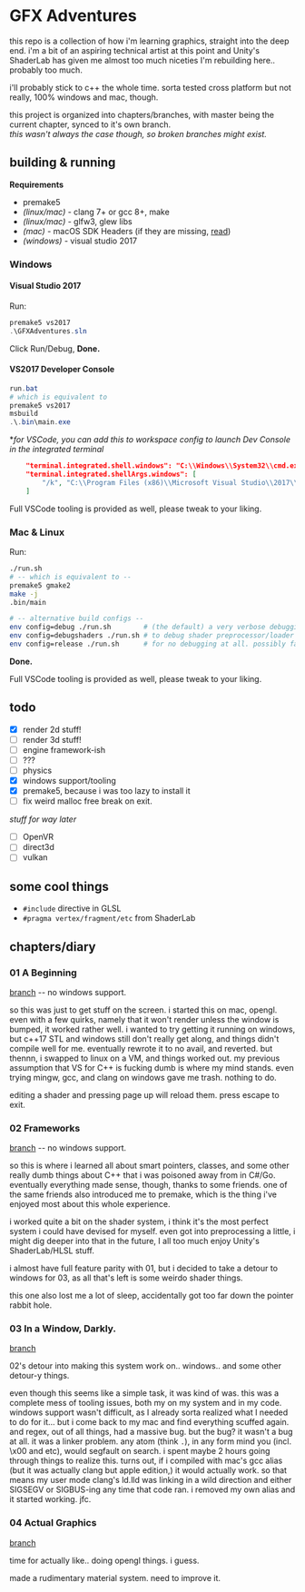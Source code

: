 # GFX Adventures

this repo is a collection of how i'm learning graphics, straight into the deep end. i'm a bit of an aspiring technical artist at this point and Unity's ShaderLab has given me almost too much niceties I'm rebuilding here.. probably too much.

i'll probably stick to c++ the whole time. sorta tested cross platform but not really, 100% windows and mac, though.

this project is organized into chapters/branches, with master being the current chapter, synced to it's own branch.  
*this wasn't always the case though, so broken branches might exist.*

## building & running

**Requirements**
- premake5
- *(linux/mac)* - clang 7+ or gcc 8+, make
- *(linux/mac)* - glfw3, glew libs
- *(mac)* - macOS SDK Headers (if they are missing, [read](https://donatstudios.com/MojaveMissingHeaderFiles))
- *(windows)* - visual studio 2017

### Windows 

#### Visual Studio 2017

Run:
```ps1
premake5 vs2017
.\GFXAdventures.sln
```
Click Run/Debug, **Done.**

#### VS2017 Developer Console

```ps1
run.bat
# which is equivalent to
premake5 vs2017
msbuild
.\.bin\main.exe
```

\**for VSCode, you can add this to workspace config to launch Dev Console in the integrated terminal*
```json
    "terminal.integrated.shell.windows": "C:\\Windows\\System32\\cmd.exe",
    "terminal.integrated.shellArgs.windows": [
        "/k", "C:\\Program Files (x86)\\Microsoft Visual Studio\\2017\\Community\\Common7\\Tools\\VsDevCmd.bat"
    ]
```

Full VSCode tooling is provided as well, please tweak to your liking.

### Mac & Linux 
Run:
```bash
./run.sh
# -- which is equivalent to --
premake5 gmake2
make -j
.bin/main

# -- alternative build configs --
env config=debug ./run.sh        # (the default) a very verbose debugging mode w/ symbols.
env config=debugshaders ./run.sh # to debug shader preprocessor/loader internals as well
env config=release ./run.sh      # for no debugging at all. possibly faster.
```
**Done.**

Full VSCode tooling is provided as well, please tweak to your liking.


## todo

- [x] render 2d stuff!
- [ ] render 3d stuff!
- [ ] engine framework-ish
- [ ] ???
- [ ] physics
- [x] windows support/tooling
- [x] premake5, because i was too lazy to install it
- [ ] fix weird malloc free break on exit.

*stuff for way later*

- [ ] OpenVR
- [ ] direct3d
- [ ] vulkan

## some cool things

- `#include` directive in GLSL
- `#pragma vertex/fragment/etc` from ShaderLab

## chapters/diary

### 01 A Beginning

[branch][01] -- no windows support.

so this was just to get stuff on the screen. i started this on mac, opengl. even with a few quirks, namely that it won't render unless the window is bumped, it worked rather well. i wanted to try getting it running on windows, but c++17 STL and windows still don't really get along, and things didn't compile well for me. eventually rewrote it to no avail, and reverted. but thennn, i swapped to linux on a VM, and things worked out. my previous assumption that VS for C++ is fucking dumb is where my mind stands. even trying mingw, gcc, and clang on windows gave me trash. nothing to do.

editing a shader and pressing page up will reload them. press escape to exit.

### 02 Frameworks

[branch][02] -- no windows support.

so this is where i learned all about smart pointers, classes, and some other really dumb things about C++ that i was poisoned away from in C#/Go. eventually everything made sense, though, thanks to some friends. one of the same friends also introduced me to premake, which is the thing i've enjoyed most about this whole experience. 

i worked quite a bit on the shader system, i think it's the most perfect system i could have devised for myself. even got into preprocessing a little, i might dig deeper into that in the future, I all too much enjoy Unity's ShaderLab/HLSL stuff.

i almost have full feature parity with 01, but i decided to take a detour to windows for 03, as all that's left is some weirdo shader things.

this one also lost me a lot of sleep, accidentally got too far down the pointer rabbit hole.

### 03 In a Window, Darkly.

[branch][03]

02's detour into making this system work on.. windows.. and some other detour-y things.

even though this seems like a simple task, it was kind of was. this was a complete mess of tooling issues, both my on my system and in my code. windows support wasn't difficult, as I already sorta realized what I needed to do for it... but i come back to my mac and find everything scuffed again. and regex, out of all things, had a massive bug. but the bug? it wasn't a bug at all. it was a linker problem. any atom (think `.`), in any form mind you (incl. \x00 and etc), would segfault on search. i spent maybe 2 hours going through things to realize this. turns out, if i compiled with mac's gcc alias (but it was actually clang but apple edition,) it would actually work. so that means my user mode clang's ld.lld was linking in a wild direction and either SIGSEGV or SIGBUS-ing any time that code ran. i removed my own alias and it started working. jfc.

### 04 Actual Graphics

[branch][04]

time for actually like.. doing opengl things. i guess.

made a rudimentary material system. need to improve it.

[01]: https://github.com/kayteh/gfx-adventures/tree/01-a-beginning
[02]: https://github.com/kayteh/gfx-adventures/tree/02-frameworks
[03]: https://github.com/kayteh/gfx-adventures/tree/03-in-a-window-darkly
[04]: https://github.com/kayteh/gfx-adventures/tree/04-actual-graphics